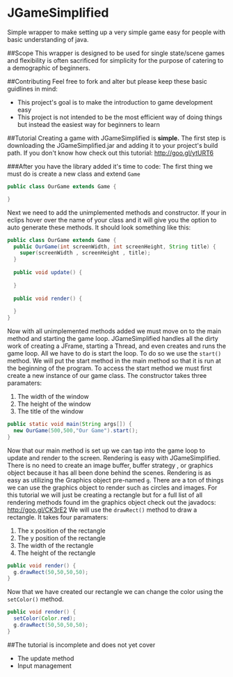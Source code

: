 JGameSimplified
===============

Simple wrapper to make setting up a very simple game easy for people with basic understanding of java.

##Scope
This wrapper is designed to be used for single state/scene games and flexibility is often sacrificed for simplicity for the purpose of catering to a demographic of beginners.

##Contributing
Feel free to fork and alter but please keep these basic guidlines in mind:

* This project's goal is to make the introduction to game development easy
* This project is not intended to be the most efficient way of doing things but instead the easiest way for beginners to learn

##Tutorial
Creating a game with JGameSimplified is **simple.** The first step is downloading the JGameSimplified.jar and adding it to your project's build path. If you don't know how check out this tutorial: http://goo.gl/ytURT6  

###After you have the library added it's time to code:
The first thing we must do is create a new class and extend `Game` 

```Java
public class OurGame extends Game {

}
```

Next we need to add the unimplemented methods and constructor. If your in eclips hover over the name of your class and it will give you the option to auto generate these methods. It should look something like this:

```Java
public class OurGame extends Game {
  public OurGame(int screenWidth, int screenHeight, String title) {
    super(screenWidth , screenHeight , title);
  }
  
  public void update() {
  
  }
  
  public void render() {
  
  }
}
```

Now with all unimplemented methods added we must move on to the main method and starting the game loop. JGameSimplified handles all the dirty work of creating a JFrame, starting a Thread, and even creates and runs the game loop. All we have to do is start the loop. To do so we use the `start()` method. We will put the start method in the main method so that it is run at the beginning of the program. To access the start method we must first create a new instance of our game class. The constructor takes three paramaters:

1. The width of the window
2. The height of the window
3. The title of the window

```Java
public static void main(String args[]) {
  new OurGame(500,500,"Our Game").start();
}
```

Now that our main method is set up we can tap into the game loop to update and render to the screen. Rendering is easy with JGameSimplified. There is no need to create an image buffer, buffer strategy , or graphics object because it has all been done behind the scenes. Rendering is as easy as utilizing the Graphics object pre-named `g`. There are a ton of things we can use the graphics object to render such as circles and images. For this tutorial we will just be creating a rectangle but for a full list of all rendering methods found im the graphics object check out the javadocs: http://goo.gl/CK3rE2 We will use the `drawRect()` method to draw a rectangle. It takes four paramaters:
1. The x position of the rectangle
2. The y position of the rectangle
3. The width of the rectangle
4. The height of the rectangle

```Java
public void render() {
  g.drawRect(50,50,50,50);
}
```
Now that we have created our rectangle we can change the color using the `setColor()` method. 

```Java
public void render() {
  setColor(Color.red);
  g.drawRect(50,50,50,50);
}
```

##The tutorial is incomplete and does not yet cover
* The update method
* Input management

